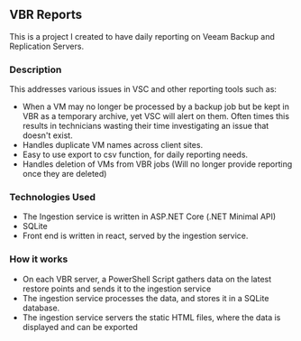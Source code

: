 ## VBR Reports
This is a project I created to have daily reporting on Veeam Backup and Replication Servers.

### Description
This addresses various issues in VSC and other reporting tools such as:

- When a VM may no longer be processed by a backup job but be kept in VBR as a temporary archive,
yet VSC will alert on them. Often times this results in technicians wasting their time investigating an issue 
that doesn't exist.
- Handles duplicate VM names across client sites.
- Easy to use export to csv function, for daily reporting needs.
- Handles deletion of VMs from VBR jobs (Will no longer provide reporting once they are deleted)

### Technologies Used

- The Ingestion service is written in ASP.NET Core (.NET Minimal API)
- SQLite
- Front end is written in react, served by the ingestion service.

### How it works

- On each VBR server, a PowerShell Script gathers data on the latest restore points and sends it to the ingestion service
- The ingestion service processes the data, and stores it in a SQLite database.
- The ingestion service servers the static HTML files, where the data is displayed and can be exported